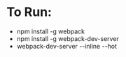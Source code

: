 # To Run:
* npm install -g webpack
* npm install -g webpack-dev-server
* webpack-dev-server --inline --hot
